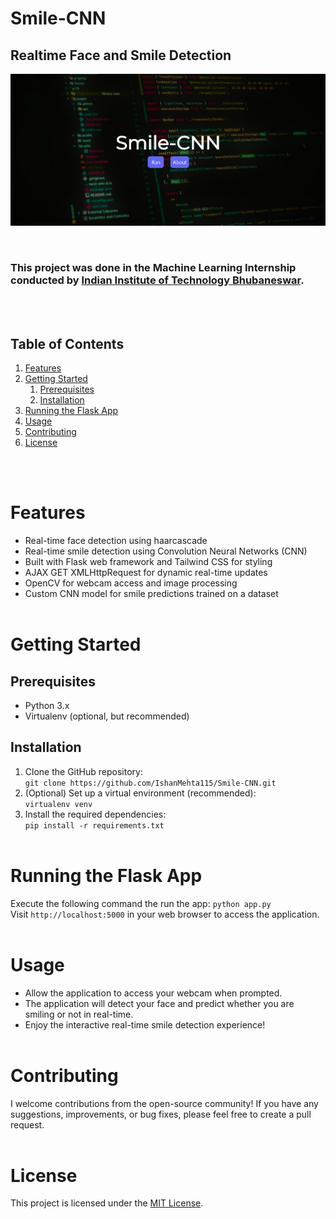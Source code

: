 # Smile-CNN
## Realtime Face and Smile Detection

<p align="center">
  <img src="https://github.com/IshanMehta115/Smile-CNN/blob/main/screenshot.PNG" alt="Webpage Screenshot" width="800px">
</p>

<br>

### This project was done in the Machine Learning Internship conducted by [Indian Institute of Technology Bhubaneswar](https://www.iitbbs.ac.in/).

<br><br>
## Table of Contents

1. [Features](#features)
2. [Getting Started](#getting-started)
   1. [Prerequisites](#prerequisites)
   2. [Installation](#installation)
4. [Running the Flask App](#running-the-flask-app)
5. [Usage](#usage)
6. [Contributing](#contributing)
7. [License](#license)

<br><br>
# Features
- Real-time face detection using haarcascade
- Real-time smile detection using Convolution Neural Networks (CNN) 
- Built with Flask web framework and Tailwind CSS for styling
- AJAX GET XMLHttpRequest for dynamic real-time updates
- OpenCV for webcam access and image processing
- Custom CNN model for smile predictions trained on a dataset
<br><br>
# Getting Started
## Prerequisites
- Python 3.x
- Virtualenv (optional, but recommended)
## Installation
1. Clone the GitHub repository:<br> `git clone https://github.com/IshanMehta115/Smile-CNN.git`
2. (Optional) Set up a virtual environment (recommended): <br>`virtualenv venv`
3. Install the required dependencies: <br>`pip install -r requirements.txt`
<br><br>
# Running the Flask App
Execute the following command the run the app: `python app.py`<br>
Visit `http://localhost:5000` in your web browser to access the application.
<br><br>
# Usage
- Allow the application to access your webcam when prompted.
- The application will detect your face and predict whether you are smiling or not in real-time.
- Enjoy the interactive real-time smile detection experience!
<br><br>
# Contributing
I welcome contributions from the open-source community! If you have any suggestions, improvements, or bug fixes, please feel free to create a pull request.
<br><br>
#  License
This project is licensed under the [MIT License](LICENSE).

